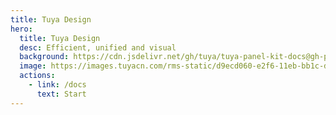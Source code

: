 ```yaml
---
title: Tuya Design
hero:
  title: Tuya Design
  desc: Efficient, unified and visual
  background: https://cdn.jsdelivr.net/gh/tuya/tuya-panel-kit-docs@gh-pages/background.png
  image: https://images.tuyacn.com/rms-static/d9ecd060-e2f6-11eb-bb1c-dd1a7461f245-1626083541094.svg?tyName=20210712tuya-logo-2x.svg
  actions:
    - link: /docs
      text: Start
---
```

